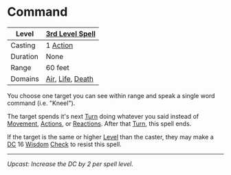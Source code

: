 # Command

| Level    | [3rd Level Spell](3rd%20Level%20Spells.md)                                                                                   |
| -------- | ---------------------------------------------------------------------------------------------------------------------------- |
| Casting  | 1 [Action](../../../../Game%20Procedures/Action.md)                                                                          |
| Duration | None                                                                                                                         |
| Range    | 60 feet                                                                                                                      |
| Domains  | [Air](../../../Spell%20Domains/Air.md), [Life](../../../Spell%20Domains/Life.md), [Death](../../../Spell%20Domains/Death.md) |

You choose one target you can see within range and speak a single word command (i.e. "Kneel").

The target spends it's next [Turn](../../../../Game%20Procedures/Turn.md) doing whatever you said instead of [Movement](../../../../Game%20Procedures/Movement.md), [Actions](../../../../Game%20Procedures/Action.md), or [Reactions](../../../../Game%20Procedures/Reaction.md). After that [Turn](../../../../Game%20Procedures/Turn.md), this spell ends.

If the target is the same or higher [Level](../../../../Player%20Characters/Derived%20Statistics/Level.md) than the caster, they may make a [DC](../../../../Game%20Procedures/DC.md) 16 [Wisdom](../../../../Player%20Characters/Chosen%20Statistics/Wisdom.md) [Check](../../../../Game%20Procedures/Check.md) to resist this spell.

---
*Upcast: Increase the DC by 2 per spell level.*
